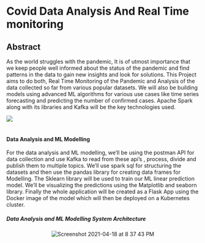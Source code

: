 # Covid Data Analysis And Real Time monitoring

## Abstract 
As the world struggles with the pandemic, It is of utmost importance that we keep people
well informed about the status of the pandemic and find patterns in the data to gain new
insights and look for solutions. This Project aims to do both, Real Time Monitoring of the
Pandemic and Analysis of the data collected so far from various popular datasets. We will
also be building models using advanced ML algorithms for various use cases like time
series forecasting and predicting the number of confirmed cases. Apache Spark along with
its libraries and Kafka will be the key technologies used.

<p align="center">
<img style="display: block; margin: auto;"
src="https://user-images.githubusercontent.com/56340004/114648391-595eaa80-9cfc-11eb-8834-cb5dcc2ccd1a.png"><br>
</p>

#### Data Analysis and ML Modelling
For the data analysis and ML modelling, we’ll be using the postman API for data collection and use Kafka to read from these api’s , process, divide and publish them to multiple topics. We’ll use spark sql for structuring the datasets and then use the pandas library for creating data frames for Modelling. The Sklearn library will be used to train our ML linear prediction model. We’ll be visualizing the predictions using the Matplotlib and seaborn library. Finally the whole application will be created as a Flask App using the Docker image of the model which will then be deployed on a Kubernetes cluster.



##### Data Analysis and ML Modelling System Architecture
<p align="center">
<img width="display: block; margin: auto;" alt="Screenshot 2021-04-18 at 8 37 43 PM" src="https://user-images.githubusercontent.com/52974732/115150506-55c57d80-a086-11eb-9e6c-44edd0277760.png">
</p>
